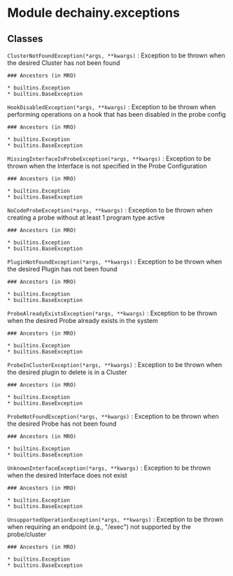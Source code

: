 Module dechainy.exceptions
==========================

Classes
-------

`ClusterNotFoundException(*args, **kwargs)`
:   Exception to be thrown when the desired Cluster has not been found

    ### Ancestors (in MRO)

    * builtins.Exception
    * builtins.BaseException

`HookDisabledException(*args, **kwargs)`
:   Exception to be thrown when performing operations on a hook that has been disabled in the probe config

    ### Ancestors (in MRO)

    * builtins.Exception
    * builtins.BaseException

`MissingInterfaceInProbeException(*args, **kwargs)`
:   Exception to be thrown when the Interface is not specified in the Probe Configuration

    ### Ancestors (in MRO)

    * builtins.Exception
    * builtins.BaseException

`NoCodeProbeException(*args, **kwargs)`
:   Exception to be thrown when creating a probe without at least 1 program type active

    ### Ancestors (in MRO)

    * builtins.Exception
    * builtins.BaseException

`PluginNotFoundException(*args, **kwargs)`
:   Exception to be thrown when the desired Plugin has not been found

    ### Ancestors (in MRO)

    * builtins.Exception
    * builtins.BaseException

`ProbeAlreadyExistsException(*args, **kwargs)`
:   Exception to be thrown when the desired Probe already exists in the system

    ### Ancestors (in MRO)

    * builtins.Exception
    * builtins.BaseException

`ProbeInClusterException(*args, **kwargs)`
:   Exception to be thrown when the desired plugin to delete is in a Cluster

    ### Ancestors (in MRO)

    * builtins.Exception
    * builtins.BaseException

`ProbeNotFoundException(*args, **kwargs)`
:   Exception to be thrown when the desired Probe has not been found

    ### Ancestors (in MRO)

    * builtins.Exception
    * builtins.BaseException

`UnknownInterfaceException(*args, **kwargs)`
:   Exception to be thrown when the desired Interface does not exist

    ### Ancestors (in MRO)

    * builtins.Exception
    * builtins.BaseException

`UnsupportedOperationException(*args, **kwargs)`
:   Exception to be thrown when requiring an endpoint (e.g., "/exec") not supported by the probe/cluster

    ### Ancestors (in MRO)

    * builtins.Exception
    * builtins.BaseException